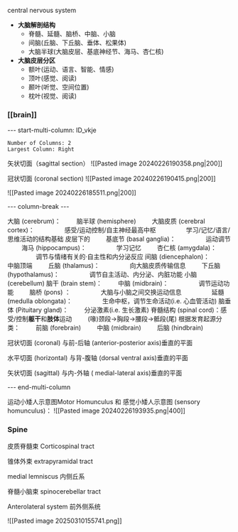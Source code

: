 central nervous system


- **大脑解剖结构**
    - 脊髓、延髓、脑桥、中脑、小脑
    - 间脑(丘脑、下丘脑、垂体、松果体)
    - 大脑半球(大脑皮层、基底神经节、海马、杏仁核)
- **大脑皮层分区**
    - 额叶(运动、语言、智能、情感)
    - 顶叶(感觉、阅读)
    - 颞叶(听觉、空间位置)
    - 枕叶(视觉、阅读)

### [[brain]]
--- start-multi-column: ID_vkje
```column-settings
Number of Columns: 2
Largest Column: Right
```




矢状切面（sagittal section）
![[Pasted image 20240226190358.png|200]]


冠状切面 (coronal section)
![[Pasted image 20240226190415.png|200]]

![[Pasted image 20240226185511.png|200]]

--- column-break ---

大脑 (cerebrum)：
$\qquad$脑半球 (hemisphere)
$\qquad$大脑皮质 (cerebral cortex)：
$\qquad\qquad$感受/运动控制/自主神经最高中枢
$\qquad\qquad$学习/记忆/语言/思维活动的结构基础
		  皮层下的
$\qquad$基底节 (basal ganglia)：
$\qquad\qquad$运动调节
$\qquad$海马 (hippocampus)：
$\qquad\qquad$学习记忆
$\qquad$杏仁核 (amygdala)：
$\qquad\qquad$调节与情绪有关的·自主性和内分泌反应
间脑 (diencephalon)：
$\qquad$中脑顶端
$\qquad$丘脑 (thalamus)：
$\qquad\qquad$向大脑皮质传输信息
$\qquad$下丘脑 (hypothalamus)：
$\qquad\qquad$调节自主活动、内分泌、内脏功能
小脑 (cerebellum)
脑干 (brain stem)：
$\qquad$中脑 (midbrain)：
$\qquad\qquad$调节运动功能
$\qquad$脑桥 (pons) ：
$\qquad\qquad$大脑与小脑之间交换运动信息
$\qquad\qquad$延髓 (medulla oblongata)：
$\qquad\qquad$生命中枢，调节生命活动(i.e. 心血管活动)
脑垂体 (Pituitary gland)：
$\qquad$分泌激素(i.e. 生长激素)
脊髓结构 (spinal cord)：感受/控制**躯干**和**肢体**运动
$\qquad$(喙)颈段$\to$胸段$\to$腰段$\to$骶段(尾)
根据发育起源分类：
$\qquad$前脑 (forebrain)
$\qquad$中脑 (midbrain) 
$\qquad$后脑 (hindbrain)




冠状切面 (coronal)
	与前-后轴 (anterior-posterior axis)垂直的平面

水平切面 (horizontal) 
	与背-腹轴 (dorsal­ ventral axis)垂直的平面

矢状切面 (sagittal) 
	与内-外轴 ( medial-lateral axis)垂直的平面
 
--- end-multi-column


运动小矮人示意图Motor Homunculus 和 感觉小矮人示意图 (sensory homunculus)：
![[Pasted image 20240226193935.png|400]]

### Spine


皮质脊髓束 Corticospinal tract

锥体外束 extrapyramidal tract

medial lemniscus 内侧丘系

脊髓小脑束 spinocerebellar tract

Anterolateral system 前外侧系统

![[Pasted image 20250310155741.png]]